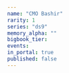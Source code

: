 ```yaml
---
name: "CMO Bashir"
rarity: 1
series: "ds9"
memory_alpha: ""
bigbook_tier:
events:
in_portal: true
published: false
---
```

